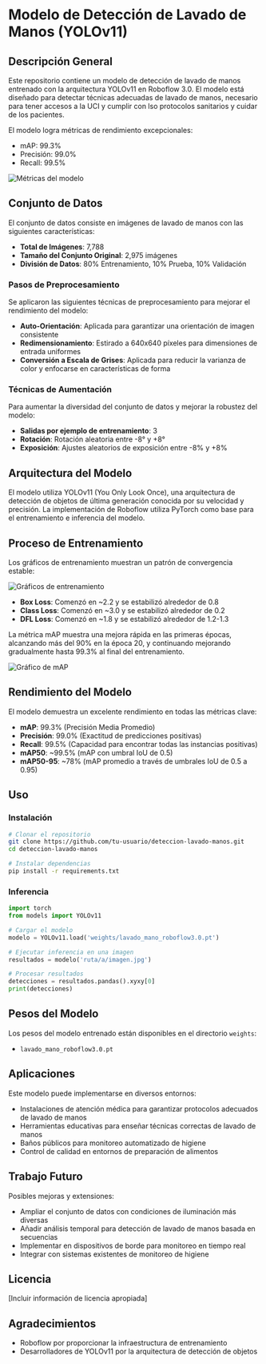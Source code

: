 # Modelo de Detección de Lavado de Manos (YOLOv11)

## Descripción General

Este repositorio contiene un modelo de detección de lavado de manos entrenado con la arquitectura YOLOv11 en Roboflow 3.0. El modelo está diseñado para detectar técnicas adecuadas de lavado de manos, necesario para tener accesos a la UCI y cumplir con lso protocolos sanitarios y cuidar de los pacientes. 

El modelo logra métricas de rendimiento excepcionales:
- mAP: 99.3%
- Precisión: 99.0%
- Recall: 99.5%

![Métricas del modelo](https://i.imgur.com/ejemplo1.jpg)

## Conjunto de Datos

El conjunto de datos consiste en imágenes de lavado de manos con las siguientes características:

- **Total de Imágenes**: 7,788
- **Tamaño del Conjunto Original**: 2,975 imágenes
- **División de Datos**: 80% Entrenamiento, 10% Prueba, 10% Validación

### Pasos de Preprocesamiento

Se aplicaron las siguientes técnicas de preprocesamiento para mejorar el rendimiento del modelo:

- **Auto-Orientación**: Aplicada para garantizar una orientación de imagen consistente
- **Redimensionamiento**: Estirado a 640x640 píxeles para dimensiones de entrada uniformes
- **Conversión a Escala de Grises**: Aplicada para reducir la varianza de color y enfocarse en características de forma

### Técnicas de Aumentación

Para aumentar la diversidad del conjunto de datos y mejorar la robustez del modelo:

- **Salidas por ejemplo de entrenamiento**: 3
- **Rotación**: Rotación aleatoria entre -8° y +8°
- **Exposición**: Ajustes aleatorios de exposición entre -8% y +8%

## Arquitectura del Modelo

El modelo utiliza YOLOv11 (You Only Look Once), una arquitectura de detección de objetos de última generación conocida por su velocidad y precisión. La implementación de Roboflow utiliza PyTorch como base para el entrenamiento e inferencia del modelo.

## Proceso de Entrenamiento

Los gráficos de entrenamiento muestran un patrón de convergencia estable:

![Gráficos de entrenamiento](https://i.imgur.com/ejemplo2.jpg)

- **Box Loss**: Comenzó en ~2.2 y se estabilizó alrededor de 0.8
- **Class Loss**: Comenzó en ~3.0 y se estabilizó alrededor de 0.2
- **DFL Loss**: Comenzó en ~1.8 y se estabilizó alrededor de 1.2-1.3

La métrica mAP muestra una mejora rápida en las primeras épocas, alcanzando más del 90% en la época 20, y continuando mejorando gradualmente hasta 99.3% al final del entrenamiento.

![Gráfico de mAP](https://i.imgur.com/ejemplo3.jpg)

## Rendimiento del Modelo

El modelo demuestra un excelente rendimiento en todas las métricas clave:

- **mAP**: 99.3% (Precisión Media Promedio)
- **Precisión**: 99.0% (Exactitud de predicciones positivas)
- **Recall**: 99.5% (Capacidad para encontrar todas las instancias positivas)
- **mAP50**: ~99.5% (mAP con umbral IoU de 0.5)
- **mAP50-95**: ~78% (mAP promedio a través de umbrales IoU de 0.5 a 0.95)

## Uso

### Instalación

```bash
# Clonar el repositorio
git clone https://github.com/tu-usuario/deteccion-lavado-manos.git
cd deteccion-lavado-manos

# Instalar dependencias
pip install -r requirements.txt
```

### Inferencia

```python
import torch
from models import YOLOv11

# Cargar el modelo
modelo = YOLOv11.load('weights/lavado_mano_roboflow3.0.pt')

# Ejecutar inferencia en una imagen
resultados = modelo('ruta/a/imagen.jpg')

# Procesar resultados
detecciones = resultados.pandas().xyxy[0]
print(detecciones)
```

## Pesos del Modelo

Los pesos del modelo entrenado están disponibles en el directorio `weights`:
- `lavado_mano_roboflow3.0.pt`

## Aplicaciones

Este modelo puede implementarse en diversos entornos:
- Instalaciones de atención médica para garantizar protocolos adecuados de lavado de manos
- Herramientas educativas para enseñar técnicas correctas de lavado de manos
- Baños públicos para monitoreo automatizado de higiene
- Control de calidad en entornos de preparación de alimentos

## Trabajo Futuro

Posibles mejoras y extensiones:
- Ampliar el conjunto de datos con condiciones de iluminación más diversas
- Añadir análisis temporal para detección de lavado de manos basada en secuencias
- Implementar en dispositivos de borde para monitoreo en tiempo real
- Integrar con sistemas existentes de monitoreo de higiene

## Licencia

[Incluir información de licencia apropiada]

## Agradecimientos

- Roboflow por proporcionar la infraestructura de entrenamiento
- Desarrolladores de YOLOv11 por la arquitectura de detección de objetos
